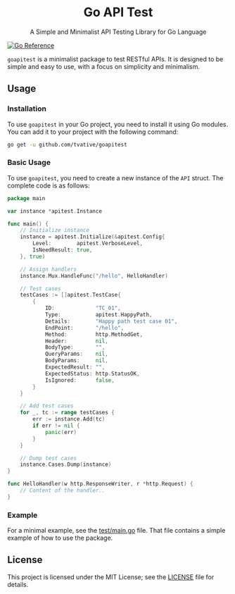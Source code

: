 <div align="center">
  <h1>Go API Test</h1>
  <p>A Simple and Minimalist API Testing Library for Go Language</p>
</div>

[![Go Reference](https://pkg.go.dev/badge/golang.org/x/example.svg)](https://pkg.go.dev/github.com/tvative/goapitest)

`goapitest` is a minimalist package to test RESTful APIs. It is designed to be simple and easy to use, with a focus on
simplicity and minimalism.

## Usage

### Installation

To use `goapitest` in your Go project, you need to install it using Go modules. You can add it to your project with the
following command:

```bash
go get -u github.com/tvative/goapitest
```

### Basic Usage

To use `goapitest`, you need to create a new instance of the `API` struct. The complete code is as follows:

```go
package main

var instance *apitest.Instance

func main() {
	// Initialize instance
	instance = apitest.Initialize(&apitest.Config{
		Level:        apitest.VerboseLevel,
		IsNeedResult: true,
	}, true)

	// Assign handlers
	instance.Mux.HandleFunc("/hello", HelloHandler)

	// Test cases
	testCases := []apitest.TestCase{
		{
			ID:             "TC_01",
			Type:           apitest.HappyPath,
			Details:        "Happy path test case 01",
			EndPoint:       "/hello",
			Method:         http.MethodGet,
			Header:         nil,
			BodyType:       "",
			QueryParams:    nil,
			BodyParams:     nil,
			ExpectedResult: "",
			ExpectedStatus: http.StatusOK,
			IsIgnored:      false,
		}
	}

	// Add test cases
	for _, tc := range testCases {
		err := instance.Add(tc)
		if err != nil {
			panic(err)
		}
	}

	// Dump test cases
	instance.Cases.Dump(instance)
}

func HelloHandler(w http.ResponseWriter, r *http.Request) {
	// Content of the handler..
}
```

### Example

For a minimal example, see the [test/main.go](test/main.go) file. That file contains a simple example of how to use the
package.

## License

This project is licensed under the MIT License; see the [LICENSE](LICENSE) file for details.
